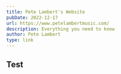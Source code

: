 ```yaml
---
title: Pete Lambert's Website
pubDate: 2022-12-17
url: https://www.petelambertmusic.com/
description: Everything you need to know
author: Pete Lambert
type: link
---
```


## Test